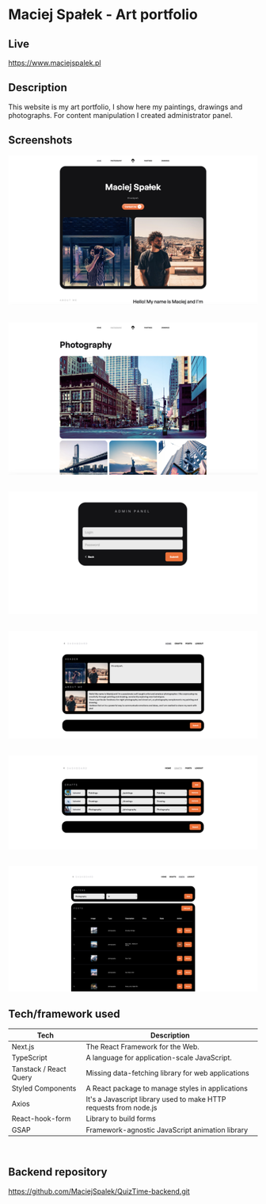 # Maciej Spałek - Art portfolio

## Live

<https://www.maciejspalek.pl>

## Description

This website is my art portfolio, I show here my paintings, drawings and photographs. For content manipulation I created administrator panel.

## Screenshots

![Screenshot](src/assets/readme/header.png)
&nbsp;

![Screenshot](src/assets/readme/photography.png)
&nbsp;

![Screenshot](src/assets/readme/login_page.png)
&nbsp;

![Screenshot](src/assets/readme/home.png)
&nbsp;

![Screenshot](src/assets/readme/crafts.png)

&nbsp;
![Screenshot](src/assets/readme/posts.png)

## Tech/framework used

| Tech                   | Description                                                       |
| ---------------------- | ----------------------------------------------------------------- |
| Next.js                | The React Framework for the Web.                                  |
| TypeScript             | A language for application-scale JavaScript.                      |
| Tanstack / React Query | Missing data-fetching library for web applications                |
| Styled Components      | A React package to manage styles in applications                  |
| Axios                  | It's a Javascript library used to make HTTP requests from node.js |
| React-hook-form        | Library to build forms                                            |
| GSAP                   | Framework-agnostic JavaScript animation library                   |

&nbsp;

## Backend repository

<https://github.com/MaciejSpalek/QuizTime-backend.git>
